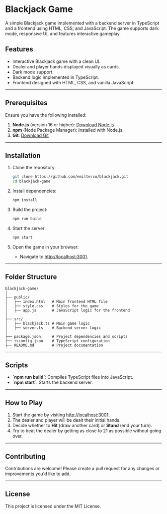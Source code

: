 # Blackjack Game

A simple Blackjack game implemented with a backend server in TypeScript and a frontend using HTML, CSS, and JavaScript. The game supports dark mode, responsive UI, and features interactive gameplay.

## Features

- Interactive Blackjack game with a clean UI.
- Dealer and player hands displayed visually as cards.
- Dark mode support.
- Backend logic implemented in TypeScript.
- Frontend designed with HTML, CSS, and vanilla JavaScript.

---

## Prerequisites

Ensure you have the following installed:

1. **Node.js** (version 16 or higher): [Download Node.js](https://nodejs.org)
2. **npm** (Node Package Manager): Installed with Node.js.
3. **Git**: [Download Git](https://git-scm.com/)

---

## Installation

1. Clone the repository:
   ```bash
   git clone https://github.com/emiltervo/blackjack.git
   cd blackjack-game
   ```

2. Install dependencies:
   ```bash
   npm install
   ```

3. Build the project:
   ```bash
   npm run build
   ```

4. Start the server:
   ```bash
   npm start
   ```

5. Open the game in your browser:
   - Navigate to [http://localhost:3001](http://localhost:3001).

---

## Folder Structure

```
blackjack-game/
│
├── public/
│   ├── index.html   # Main frontend HTML file
│   ├── style.css    # Styles for the game
│   ├── app.js       # JavaScript logic for the frontend
│
├── src/
│   ├── blackjack.ts # Main game logic
│   ├── server.ts    # Backend server logic
│
├── package.json     # Project dependencies and scripts
├── tsconfig.json    # TypeScript configuration
├── README.md        # Project documentation
```

---

## Scripts

- **\`npm run build\`**: Compiles TypeScript files into JavaScript.
- **\`npm start\`**: Starts the backend server.

---

## How to Play

1. Start the game by visiting [http://localhost:3001](http://localhost:3001).
2. The dealer and player will be dealt their initial hands.
3. Decide whether to **Hit** (draw another card) or **Stand** (end your turn).
4. Try to beat the dealer by getting as close to 21 as possible without going over.

---

## Contributing

Contributions are welcome! Please create a pull request for any changes or improvements you'd like to add.

---

## License

This project is licensed under the MIT License.